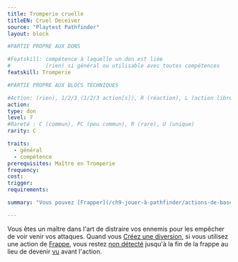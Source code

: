 ```yaml
---
title: Tromperie cruelle
titleEN: Cruel Deceiver
source: "Playtest Pathfinder"
layout: block

#PARTIE PROPRE AUX DONS

#Featskill: compétence à laquelle un don est liée
#           (rien) si général ou utilisable avec toutes compétences
featskill: Tromperie

#PARTIE PROPRE AUX BLOCS TECHNIQUES

#Action: (rien), 1/2/3 (1/2/3 action[s]), R (réaction), L (action libre)
action:
type: don
level: 7
#Rareté : C (commun), PC (peu commun), R (rare), U (unique)
rarity: C

traits:
  - général
  - compétence
prerequisites: Maître en Tromperie
frequency:
cost:
trigger:
requirements:

summary: "Vous pouvez [Frapper](/ch9-jouer-à-pathfinder/actions-de-base.html#frappe) en restant [non détecté](/ch9-jouer-à-pathfinder/perception.html#non-détecté) après une [diversion](/ch4-compétences/tromperie.html#créer-une-diversion)."

---
```


Vous êtes un maître dans l'art de distraire vos ennemis pour les empêcher de voir venir vos attaques. Quand vous [Créez une diversion](/ch4-compétences/tromperie.html#créer-une-diversion), si vous utilisez une action de [Frappe](/ch9-jouer-à-pathfinder/actions-de-base.html#frappe), vous restez [non détecté](/ch9-jouer-à-pathfinder/perception.html#non-détecté) jusqu'à la fin de la frappe au lieu de devenir [vu](/ch9-jouer-à-pathfinder/perception.html#vu) avant l'action.
